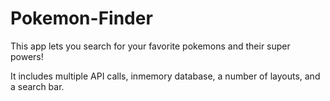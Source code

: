 # Pokemon-Finder

This app lets you search for your favorite pokemons and their super powers! 

It includes multiple API calls, inmemory database, a number of layouts, and a search bar. 


